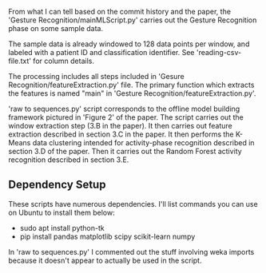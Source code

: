 From what I can tell based on the commit history and the paper, the 'Gesture Recognition/mainMLScript.py' carries out the 
Gesture Recognition phase on some sample data. 

The sample data is already windowed to 128 data points per window, and labeled with a patient ID 
and classification identifier. See 'reading-csv-file.txt' for column details.

The processing includes all steps included in 'Gesure Recognition/featureExtraction.py' file. The 
primary function which extracts the features is named "main" in 'Gesture Recognition/featureExtraction.py'.

'raw to sequences.py' script corresponds to the offline model building framework pictured in 'Figure 2' of the paper. The script
carries out the window extraction step (3.B in the paper). It then carries out feature extraction 
described in section 3.C in the paper. It then performs the K-Means data clustering intended for activity-phase recognition 
described in section 3.D of the paper. Then it carries out the Random Forest activity recognition described in section 3.E.



Dependency Setup
----------------

These scripts have numerous dependencies. I'll list commands you can use on Ubuntu to install them below:

* sudo apt install python-tk
* pip install pandas matplotlib scipy scikit-learn numpy

In 'raw to sequences.py' I commented out the stuff involving weka imports because it doesn't appear to actually be used in the script.